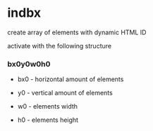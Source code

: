 # indbx
create array of elements with dynamic HTML ID

activate with the following structure
### bx0y0w0h0
	
* bx0 - horizontal amount of elements
* y0 - vertical amount of elements
* w0 - elements width	
* h0 - elements height


	<div id='bx5y1w195h195'></div>
	<!-- should create 5 boxes wide, each having width and height of 195px -->
